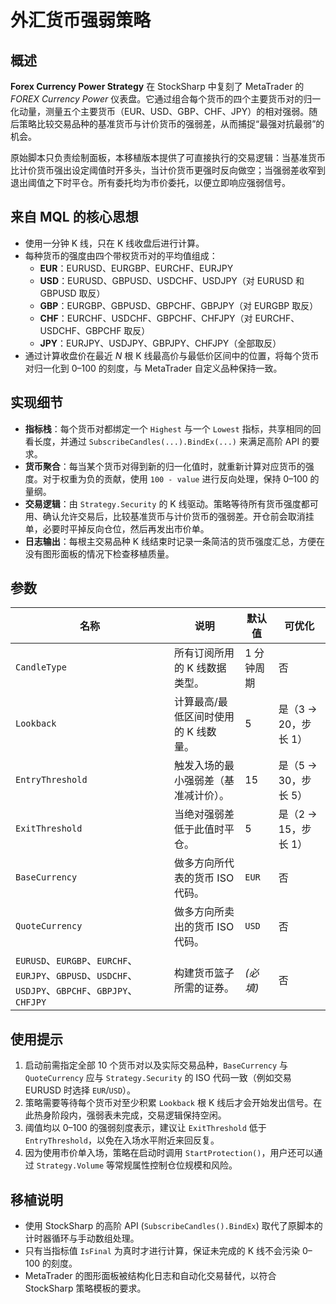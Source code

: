 # 外汇货币强弱策略

## 概述
**Forex Currency Power Strategy** 在 StockSharp 中复刻了 MetaTrader 的 *FOREX Currency Power* 仪表盘。它通过组合每个货币的四个主要货币对的归一化动量，测量五个主要货币（EUR、USD、GBP、CHF、JPY）的相对强弱。随后策略比较交易品种的基准货币与计价货币的强弱差，从而捕捉“最强对抗最弱”的机会。

原始脚本只负责绘制面板，本移植版本提供了可直接执行的交易逻辑：当基准货币比计价货币强出设定阈值时开多头，当计价货币更强时反向做空；当强弱差收窄到退出阈值之下时平仓。所有委托均为市价委托，以便立即响应强弱信号。

## 来自 MQL 的核心思想
- 使用一分钟 K 线，只在 K 线收盘后进行计算。
- 每种货币的强度由四个带权货币对的平均值组成：
  - **EUR**：EURUSD、EURGBP、EURCHF、EURJPY
  - **USD**：EURUSD、GBPUSD、USDCHF、USDJPY（对 EURUSD 和 GBPUSD 取反）
  - **GBP**：EURGBP、GBPUSD、GBPCHF、GBPJPY（对 EURGBP 取反）
  - **CHF**：EURCHF、USDCHF、GBPCHF、CHFJPY（对 EURCHF、USDCHF、GBPCHF 取反）
  - **JPY**：EURJPY、USDJPY、GBPJPY、CHFJPY（全部取反）
- 通过计算收盘价在最近 *N* 根 K 线最高价与最低价区间中的位置，将每个货币对归一化到 0–100 的刻度，与 MetaTrader 自定义品种保持一致。

## 实现细节
- **指标栈**：每个货币对都绑定一个 `Highest` 与一个 `Lowest` 指标，共享相同的回看长度，并通过 `SubscribeCandles(...).BindEx(...)` 来满足高阶 API 的要求。
- **货币聚合**：每当某个货币对得到新的归一化值时，就重新计算对应货币的强度。对于权重为负的贡献，使用 `100 - value` 进行反向处理，保持 0–100 的量纲。
- **交易逻辑**：由 `Strategy.Security` 的 K 线驱动。策略等待所有货币强度都可用、确认允许交易后，比较基准货币与计价货币的强弱差。开仓前会取消挂单，必要时平掉反向仓位，然后再发出市价单。
- **日志输出**：每根主交易品种 K 线结束时记录一条简洁的货币强度汇总，方便在没有图形面板的情况下检查移植质量。

## 参数
| 名称 | 说明 | 默认值 | 可优化 |
| --- | --- | --- | --- |
| `CandleType` | 所有订阅所用的 K 线数据类型。 | 1 分钟周期 | 否 |
| `Lookback` | 计算最高/最低区间时使用的 K 线数量。 | 5 | 是（3 → 20，步长 1） |
| `EntryThreshold` | 触发入场的最小强弱差（基准减计价）。 | 15 | 是（5 → 30，步长 5） |
| `ExitThreshold` | 当绝对强弱差低于此值时平仓。 | 5 | 是（2 → 15，步长 1） |
| `BaseCurrency` | 做多方向所代表的货币 ISO 代码。 | `EUR` | 否 |
| `QuoteCurrency` | 做多方向所卖出的货币 ISO 代码。 | `USD` | 否 |
| `EURUSD`、`EURGBP`、`EURCHF`、`EURJPY`、`GBPUSD`、`USDCHF`、`USDJPY`、`GBPCHF`、`GBPJPY`、`CHFJPY` | 构建货币篮子所需的证券。 | *(必填)* | 否 |

## 使用提示
1. 启动前需指定全部 10 个货币对以及实际交易品种，`BaseCurrency` 与 `QuoteCurrency` 应与 `Strategy.Security` 的 ISO 代码一致（例如交易 EURUSD 时选择 `EUR`/`USD`）。
2. 策略需要等待每个货币对至少积累 `Lookback` 根 K 线后才会开始发出信号。在此热身阶段内，强弱表未完成，交易逻辑保持空闲。
3. 阈值均以 0–100 的强弱刻度表示，建议让 `ExitThreshold` 低于 `EntryThreshold`，以免在入场水平附近来回反复。
4. 因为使用市价单入场，策略在启动时调用 `StartProtection()`，用户还可以通过 `Strategy.Volume` 等常规属性控制仓位规模和风险。

## 移植说明
- 使用 StockSharp 的高阶 API (`SubscribeCandles().BindEx`) 取代了原脚本的计时器循环与手动数组处理。
- 只有当指标值 `IsFinal` 为真时才进行计算，保证未完成的 K 线不会污染 0–100 的刻度。
- MetaTrader 的图形面板被结构化日志和自动化交易替代，以符合 StockSharp 策略模板的要求。

